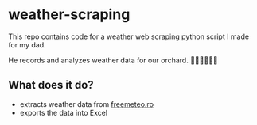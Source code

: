 # weather-scraping

This repo contains code for a weather web scraping python script I made for my dad.

He records and analyzes weather data for our orchard. 🍇🌳🍐🍑🍎🍒

## What does it do?

- extracts weather data from [freemeteo.ro](https://freemeteo.ro/vremea)
- exports the data into Excel
